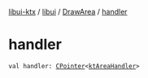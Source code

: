 [libui-ktx](../../index.md) / [libui](../index.md) / [DrawArea](index.md) / [handler](./handler.md)

# handler

`val handler: `[`CPointer`](../../kotlinx.cinterop/-c-pointer/index.md)`<`[`ktAreaHandler`](../kt-area-handler/index.md)`>`